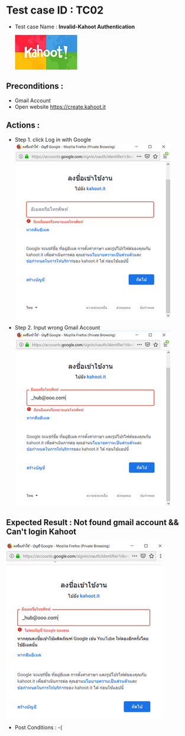 # Test case ID : TC02
* Test case Name : **Invalid-Kahoot Authentication**

     ![Kahoot](kahoot.jpg)

## Preconditions : 
  * Gmail Account
  * Open website https://create.kahoot.it
  
## Actions : 

  * Step 1. click Log in with Google
  ![Kahoot](TC02_Kahoot02.png)
  
  * Step 2. Input wrong Gmail Account
  ![Kahoot](TC02_Kahoot03.png)
  
## Expected Result : **Not found gmail account && Can't login Kahoot**
  ![Kahoot](TC02_Kahoot04.png)
  
* Post Conditions : -(
  

